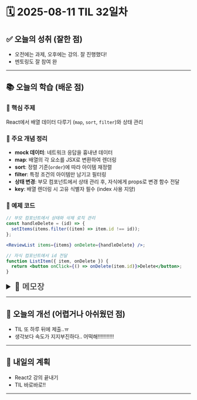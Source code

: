 # 🗓️ 2025-08-11 TIL 32일차

## ✅ 오늘의 성취 (잘한 점)

- 오전에는 과제, 오후에는 강의. 잘 진행했다!
- 멘토링도 잘 참여 완

---

## 📚 오늘의 학습 (배운 점)

### 🔹 핵심 주제

React에서 배열 데이터 다루기 (`map`, `sort`, `filter`)와 상태 관리

### 🔹 주요 개념 정리

- **mock 데이터**: 네트워크 응답을 흉내낸 데이터
- **map**: 배열의 각 요소를 JSX로 변환하여 렌더링
- **sort**: 정렬 기준(`order`)에 따라 아이템 재정렬
- **filter**: 특정 조건의 아이템만 남기고 필터링
- **상태 변경**: 부모 컴포넌트에서 상태 관리 후, 자식에게 props로 변경 함수 전달
- **key**: 배열 렌더링 시 고유 식별자 필수 (index 사용 지양)

### 🔹 예제 코드

```jsx
// 부모 컴포넌트에서 상태와 삭제 로직 관리
const handleDelete = (id) => {
  setItems(items.filter((item) => item.id !== id));
};

<ReviewList items={items} onDelete={handleDelete} />;

// 자식 컴포넌트에서 id 전달
function ListItem({ item, onDelete }) {
  return <button onClick={() => onDelete(item.id)}>Delete</button>;
}
```

<details>
<summary style="font-size: 22px;">📓 메모장</summary>

# React 데이터 다루기

## VSC 기능

1. **자동완성 (ToolTip)**

   - 맨 오른쪽: 임포트할 패키지 경로 표시
   - 없으면 단어 자동완성

2. `oc` → `onClick` 속성 자동완성
3. `hc` → `handleClick` 함수명 자동완성
4. `Cmd + Shift + L` → 멀티커서 단어 선택
5. `Option` 키 → 멀티커서 생성
6. **변수/함수명 전체 변경**

   - 선언 위치로 이동 → 이름 선택 후 `F2` → 변경하면 모든 곳에 반영

7. **선언된 파일로 이동**

   - `Cmd + 클릭`

8. **코드 줄 단위 이동**

   - `Option + ↑ / ↓`

9. **코드 복사/취소**

   - `Option + Shift + ↑ / ↓`

---

## Mock 데이터

- 네트워크로 받아올 데이터를 흉내낸 데이터
- `src` 폴더 안에 `components` 폴더 생성 (재사용 UI 컴포넌트 저장)
- **예시 구조**

```
src/
 ├── App.js         // 전체 앱의 root 컴포넌트
 ├── index.js       // 진입점 (ReactDOM.render)
 ├── components/    // 재사용 가능한 UI 컴포넌트들
 ├── pages/         // 페이지 단위 컴포넌트 (SPA 라우팅 시)
 └── styles/        // 스타일 파일
```

- `import 객체명 from '경로'` 로 목데이터 가져오기
- `ReviewList` 의 `item` prop으로 데이터 전달

---

## 배열 핸들링

### 1. `map` – 아이템 렌더링

- 많은 데이터를 JSX로 렌더링할 때 **map에서 아이템 컴포넌트를 반환**

```jsx
function ListItem({ item }) {
  return (
    <div>
      <h1>{item.title}</h1>
      <div>{item.desc}</div>
    </div>
  );
}

function List({ items }) {
  return (
    <ul>
      {items.map((item) => (
        <li key={item.id}>
          <ListItem item={item} />
        </li>
      ))}
    </ul>
  );
}
```

---

### 2. `sort` – 아이템 정렬

```jsx
const [order, setOrder] = useState('createdAt');
const sortedItems = items.sort((a, b) => b[order] - a[order]);

const handleNewest = () => setOrder('createdAt');
const handleBest = () => setOrder('rating');

<button onClick={handleNewest}>최신순</button>
<button onClick={handleBest}>평점순</button>
<List items={sortedItems} />
```

- `b-a` → 내림차순
- 대괄호 표기법으로 정렬 기준 동적 변경 가능

---

### 3. `filter` – 아이템 삭제

**부모 컴포넌트**

```jsx
const handleDelete = (id) => {
  const remainItems = items.filter((item) => item.id !== id);
  setItems(remainItems);
};

<ReviewList items={items} onDelete={handleDelete} />;
```

**ReviewList 컴포넌트**

```jsx
function ReviewList({ items, onDelete }) {
  return (
    <>
      {items.map((item) => (
        <ListItem key={item.id} item={item} onDelete={onDelete} />
      ))}
    </>
  );
}
```

**ListItem 컴포넌트**

```jsx
function ListItem({ item, onDelete }) {
  const handleDeleteClick = () => onDelete(item.id);
  return <button onClick={handleDeleteClick}>Delete</button>;
}
```

**왜 부모에 handleDelete를 두는가?**

- **데이터 흐름**: React는 보통 데이터가 부모 → 자식으로 흐름
- **상태 업데이트 권한**: `setItems`는 상태가 있는 부모에 있어야 함
- **재사용성**: 여러 자식에서 같은 상태를 수정하면 혼란, 부모에서 일괄 관리

**왜 자식에서 id를 전달하는가?**

- 자식은 자신이 가진 `id`를 알고 있음
- 삭제할 대상을 부모에게 알려야 부모 상태에서 제거 가능

---

### 4. `key`

- 배열 렌더링 시 `key` 필수
- 배열 인덱스(`index`)는 **고유 값이 아님 → 사용 지양**
- 순서 바뀌면 잘못된 위치에 렌더링될 수 있음
- **권장**: `item.id` 같이 데이터의 고유한 값 사용
- `key`는 React가 변경 사항을 효율적으로 감지하도록 돕는 역할

</details>

---

## 🧠 오늘의 개선 (어렵거나 아쉬웠던 점)

- TIL 또 하루 뒤에 제출..ㅠ
- 생각보다 속도가 지지부진하다.. 어떡해!!!!!!!!!!!

---

## 🚀 내일의 계획

- React2 강의 끝내기
- TIL 바로바로!!

---
